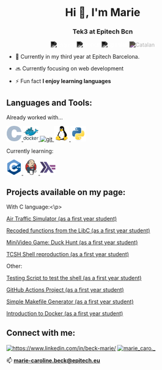 <h1 align="center">Hi 👋, I'm Marie</h1>
<h3 align="center">Tek3 at Epitech Bcn</h3>
<p align="center">
  <img src="https://img.shields.io/badge/English-green" alt="English" style="filter: invert(100%) sepia(100%) saturate(0%) hue-rotate(97deg) brightness(103%) contrast(103%);" />
  <img src="https://img.shields.io/badge/French-blue" alt="French" style="filter: invert(100%) sepia(100%) saturate(0%) hue-rotate(201deg) brightness(103%) contrast(103%);" />
  <img src="https://img.shields.io/badge/Spanish-red" alt="Spanish" style="filter: invert(100%) sepia(100%) saturate(0%) hue-rotate(3deg) brightness(103%) contrast(103%);" />
  <img src="https://img.shields.io/badge/Catalan-yellow" alt="Catalan" style="filter: invert( 75%);" />
</p>

- 🌱  Currently in my third year at Epitech Barcelona.

- 🔜 Currently focusing on web development

- ⚡ Fun fact **I enjoy learning languages**

<h2 align="left">Languages and Tools:</h2>
Already worked with...

<p align="left"> <a href="https://www.cprogramming.com/" target="_blank" rel="noreferrer"> <img src="https://raw.githubusercontent.com/devicons/devicon/master/icons/c/c-original.svg" alt="c" width="40" height="40"/> </a> <a href="https://www.docker.com/" target="_blank" rel="noreferrer"> <img src="https://raw.githubusercontent.com/devicons/devicon/master/icons/docker/docker-original-wordmark.svg" alt="docker" width="40" height="40"/> </a> <a href="https://git-scm.com/" target="_blank" rel="noreferrer"> <img src="https://www.vectorlogo.zone/logos/git-scm/git-scm-icon.svg" alt="git" width="40" height="40"/> </a> <a href="https://www.linux.org/" target="_blank" rel="noreferrer"> <img src="https://raw.githubusercontent.com/devicons/devicon/master/icons/linux/linux-original.svg" alt="linux" width="40" height="40"/> </a> <a href="https://www.python.org" target="_blank" rel="noreferrer"> <img src="https://raw.githubusercontent.com/devicons/devicon/master/icons/python/python-original.svg" alt="python" width="40" height="40"/> </a> </p>

<p align="left">
  Currently learning:
</p>
<p align="left">
  <a href="https://www.cplusplus.com/" target="_blank" rel="noreferrer">
    <img src="https://raw.githubusercontent.com/devicons/devicon/master/icons/cplusplus/cplusplus-original.svg" alt="cplusplus" width="40" height="40"/>
  </a>
  <a href="https://www.jenkins.io/" target="_blank" rel="noreferrer">
    <img src="https://raw.githubusercontent.com/devicons/devicon/master/icons/jenkins/jenkins-original.svg" alt="jenkins" width="40" height="40"/>
  </a>
  <a href="https://www.haskell.org/" target="_blank" rel="noreferrer">
    <img src="https://raw.githubusercontent.com/devicons/devicon/master/icons/haskell/haskell-original.svg" alt="haskell" width="40" height="40"/>
  </a>
</p>

<h2 align="left"> Projects available on my page:</h2>
  <p align="left">With C language:<\p>
  <p><a href="https://github.com/marie-caro/Radar---Air-Traffic-Simulation-Panel" target="_blank" rel="noreferrer">Air Traffic Simulator (as a first year student)</a></p>
  <p> <a href="https://github.com/marie-caro/My-Lib" target="_blank" rel="noreferrer">Recoded functions from the LibC (as a first year student)</a></p>
  <p><a href="https://github.com/marie-caro/Mini-Duck-Hunt" target="_blank" rel="noreferrer">MiniVideo Game: Duck Hunt (as a first year student)</a></p>
  <p><a href="https://github.com/marie-caro/minishell1" target="_blank" rel="noreferrer">TCSH Shell reproduction (as a first year student)</a></p>
  <p> Other:</p>
  <p><a href="https://github.com/marie-caro/Minishell-Testing" target="_blank" rel="noreferrer">Testing Script to test the shell (as a first year student)</a></p>
  <p><a href="https://github.com/marie-caro/Chocolatine-Epitech-Github-Actions-Project" target="_blank" rel="noreferrer">GitHub Actions Project (as a first year student)</a></p>
  <p><a href="https://github.com/marie-caro/Simple-Makefile-Generator" target="_blank" rel="noreferrer">Simple Makefile Generator (as a first year student)</a></p>
  <p><a href="https://github.com/marie-caro/PopEye---Epitech-Docker-Project" target="_blank" rel="noreferrer">Introduction to Docker (as a first year student)</a></p>
</h2>

<h2 align="left"> Connect with me:</h2>
<p align="left">
<a href="https://linkedin.com/in/beck-marie/" target="blank"><img align="center" src="https://raw.githubusercontent.com/rahuldkjain/github-profile-readme-generator/master/src/images/icons/Social/linked-in-alt.svg" alt="https://www.linkedin.com/in/beck-marie/" height="30" width="40" /></a>
<a href="https://instagram.com/marie_caro._" target="blank"><img align="center" src="https://raw.githubusercontent.com/rahuldkjain/github-profile-readme-generator/master/src/images/icons/Social/instagram.svg" alt="marie_caro._" height="30" width="40" /></a>
</p>

📫 **marie-caroline.beck@epitech.eu**
<!--
**marie-caro/marie-caro** is a ✨ _special_ ✨ repository because its `README.md` (this file) appears on your GitHub profile.

Here are some ideas to get you started:

- 🔭 I’m currently working on ...
- 🌱 I’m currently learning ...
- 👯 I’m looking to collaborate on ...
- 🤔 I’m looking for help with ...
- 💬 Ask me about ...
- 📫 How to reach me: ...
- 😄 Pronouns: ...
- ⚡ Fun fact: ...
-->
